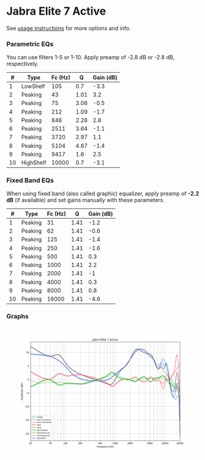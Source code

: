 # Jabra Elite 7 Active
See [usage instructions](https://github.com/jaakkopasanen/AutoEq#usage) for more options and info.

### Parametric EQs
You can use filters 1-5 or 1-10. Apply preamp of -2.8 dB or -2.8 dB, respectively.

|   # | Type      |   Fc (Hz) |    Q |   Gain (dB) |
|-----|-----------|-----------|------|-------------|
|   1 | LowShelf  |       105 | 0.7  |        -3.3 |
|   2 | Peaking   |        43 | 1.01 |         3.2 |
|   3 | Peaking   |        75 | 3.06 |        -0.5 |
|   4 | Peaking   |       212 | 1.09 |        -1.7 |
|   5 | Peaking   |       846 | 2.28 |         2.8 |
|   6 | Peaking   |      2511 | 3.64 |        -1.1 |
|   7 | Peaking   |      3720 | 2.97 |         1.1 |
|   8 | Peaking   |      5104 | 4.87 |        -1.4 |
|   9 | Peaking   |      9417 | 1.6  |         2.5 |
|  10 | HighShelf |     10000 | 0.7  |        -3.1 |

### Fixed Band EQs
When using fixed band (also called graphic) equalizer, apply preamp of **-2.2 dB** (if available) and set gains manually with these parameters.

|   # | Type    |   Fc (Hz) |    Q |   Gain (dB) |
|-----|---------|-----------|------|-------------|
|   1 | Peaking |        31 | 1.41 |        -1.2 |
|   2 | Peaking |        62 | 1.41 |        -0.6 |
|   3 | Peaking |       125 | 1.41 |        -1.4 |
|   4 | Peaking |       250 | 1.41 |        -1.6 |
|   5 | Peaking |       500 | 1.41 |         0.3 |
|   6 | Peaking |      1000 | 1.41 |         2.2 |
|   7 | Peaking |      2000 | 1.41 |        -1   |
|   8 | Peaking |      4000 | 1.41 |         0.3 |
|   9 | Peaking |      8000 | 1.41 |         0.8 |
|  10 | Peaking |     16000 | 1.41 |        -4.6 |

### Graphs
![](./Jabra%20Elite%207%20Active.png)
